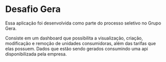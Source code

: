 # Desafio Gera

Essa aplicação foi desenvolvida como parte do processo seletivo no Grupo Gera.

Consiste em um dashboard que possibilita a visualização, criação, modificação e remoção de unidades consumidoras, além das tarifas que elas possuem.
Dados que estão sendo gerados consumindo uma api disponibilizada pela empresa.